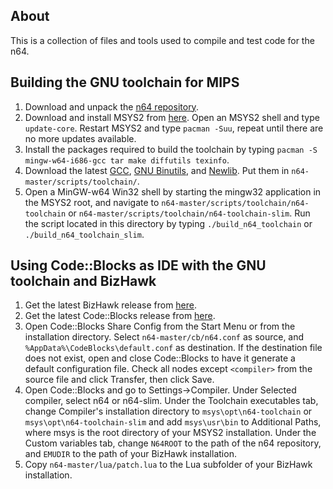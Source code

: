 ## About
This is a collection of files and tools used to compile and test code for the n64.

## Building the GNU toolchain for MIPS
1.  Download and unpack the [n64 repository](https://github.com/glankk/n64/archive/master.zip).
2.  Download and install MSYS2 from [here](https://msys2.github.io/).
    Open an MSYS2 shell and type `update-core`. Restart MSYS2 and type `pacman -Suu`,
    repeat until there are no more updates available.
3.  Install the packages required to build the toolchain by typing `pacman -S mingw-w64-i686-gcc tar make diffutils texinfo`.
4.  Download the latest [GCC](https://gcc.gnu.org/), [GNU Binutils](https://www.gnu.org/software/binutils/), and [Newlib](https://sourceware.org/newlib/).
    Put them in `n64-master/scripts/toolchain/`.
5.  Open a MinGW-w64 Win32 shell by starting the mingw32 application in the MSYS2 root,
    and navigate to `n64-master/scripts/toolchain/n64-toolchain` or `n64-master/scripts/toolchain/n64-toolchain-slim`.
    Run the script located in this directory by typing `./build_n64_toolchain` or `./build_n64_toolchain_slim`.

## Using Code::Blocks as IDE with the GNU toolchain and BizHawk
1.  Get the latest BizHawk release from [here](http://tasvideos.org/BizHawk.html).
2.  Get the latest Code::Blocks release from [here](http://www.codeblocks.org/).
3.  Open Code::Blocks Share Config from the Start Menu or from the installation directory.
    Select `n64-master/cb/n64.conf` as source, and `%AppData%\CodeBlocks\default.conf` as destination.
    If the destination file does not exist, open and close Code::Blocks to have it generate a default
    configuration file.
    Check all nodes except `<compiler>` from the source file and click Transfer, then click Save.
4.  Open Code::Blocks and go to Settings->Compiler. Under Selected compiler, select n64 or n64-slim.
    Under the Toolchain executables tab, change Compiler's installation directory to `msys\opt\n64-toolchain`
    or `msys\opt\n64-toolchain-slim` and add `msys\usr\bin` to Additional Paths, where msys is the
    root directory of your MSYS2 installation.
    Under the Custom variables tab, change `N64ROOT` to the path of the n64 repository,
    and `EMUDIR` to the path of your BizHawk installation.
5.  Copy `n64-master/lua/patch.lua` to the Lua subfolder of your BizHawk installation.
 